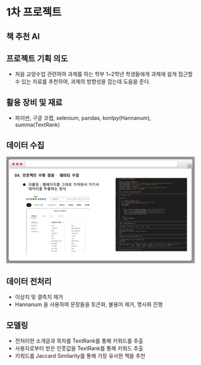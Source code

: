 # 1차 프로젝트

## 책 추천 AI

## 프로젝트 기획 의도
- 처음 교양수업 관련하여 과제를 하는 학부 1~2학년 학생들에게 과제에 쉽게 접근할 수 있는 자료를 추천하여, 과제의 방향성을 잡는데 도움을 준다.

## 활용 장비 및 재료
- 파이썬, 구글 코랩, 
selenium, pandas, konlpy(Hannanum), summa(TextRank)

## 데이터 수집
![alt text](데이터.jpg)

## 데이터 전처리
- 이상치 및 결측치 제거
- Hannanum 을 사용하여 문장들을 토큰화, 불용어 제거, 명사화 진행

## 모델링
- 전처리한 소개글과 목차를 TextRank를 통해 키워드를 추출
- 사용자로부터 받은 인풋값을 TextRank를 통해 키워드 추출
- 키워드를 Jaccard Similarity를 통해 가장 유사한 책을 추천